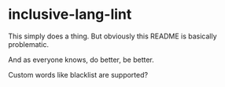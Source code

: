 # inclusive-lang-lint

This simply does a thing.
But obviously this README is basically problematic.

And as everyone knows, do better, be better.

Custom words like blacklist are supported?
